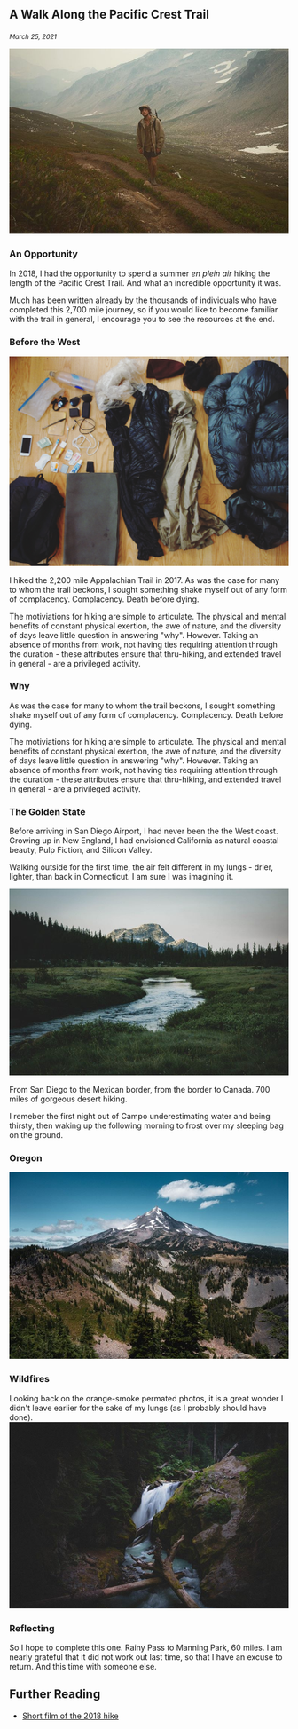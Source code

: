 [//]: # (Date)

## A Walk Along the Pacific Crest Trail

<small><i>March 25, 2021</i></small>

<img class="md-image" src="./static/assets/articles/pct/sad.jpg" />

### An Opportunity

In 2018, I had the opportunity to spend a summer <i>en plein air</i> hiking the length of the Pacific Crest Trail. And what an incredible opportunity it was.

Much has been written already by the thousands of individuals who have completed this 2,700 mile journey, so if you would like to become familiar with the trail in general, I encourage you to see the resources at the end.

### Before the West

<img class="md-image" src="./static/assets/articles/pct/gear.jpg" />

I hiked the 2,200 mile Appalachian Trail in 2017.
As was the case for many to whom the trail beckons, I sought something shake myself out of any form of complacency. Complacency. Death before dying.

The motiviations for hiking are simple to articulate. The physical and mental benefits of constant physical exertion, the awe of nature, and the diversity of days leave little question in answering "why". However. Taking an absence of months from work, not having ties requiring attention through the duration - these attributes ensure that thru-hiking, and extended travel in general - are a privileged activity.

### Why

As was the case for many to whom the trail beckons, I sought something shake myself out of any form of complacency. Complacency. Death before dying.

The motiviations for hiking are simple to articulate. The physical and mental benefits of constant physical exertion, the awe of nature, and the diversity of days leave little question in answering "why". However. Taking an absence of months from work, not having ties requiring attention through the duration - these attributes ensure that thru-hiking, and extended travel in general - are a privileged activity.

### The Golden State

Before arriving in San Diego Airport, I had never been the the West coast. Growing up in New England, I had envisioned California as natural coastal beauty, Pulp Fiction, and Silicon Valley.

Walking outside for the first time, the air felt different in my lungs - drier, lighter, than back in Connecticut. I am sure I was imagining it.

<img class="md-image" src="./static/assets/articles/pct/yosemite.jpg" />

From San Diego to the Mexican border, from the border to Canada. 700 miles of gorgeous desert hiking.

I remeber the first night out of Campo underestimating water and being thirsty, then waking up the following morning to frost over my sleeping bag on the ground.

### Oregon

<img class="md-image" src="./static/assets/articles/pct/hood2.jpg" />

### Wildfires

Looking back on the orange-smoke permated photos, it is a great wonder I didn't leave earlier for the sake of my lungs (as I probably should have done).
<img class="md-image" src="./static/assets/articles/pct/cascades.jpg" />

### Reflecting

So I hope to complete this one. Rainy Pass to Manning Park, 60 miles. I am nearly grateful that it did not work out last time, so that I have an excuse to return. And this time with someone else.

## Further Reading


<ul class="md-list"><li><a href="#"><span>Short film of the 2018 hike</span></a></li></ul>
